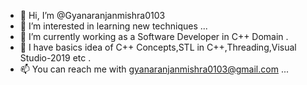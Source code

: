 - 👋 Hi, I’m @Gyanaranjanmishra0103
- 👀 I’m interested in learning new techniques ...
- 🌱 I’m currently working as a Software Developer in C++ Domain .
- 💞️ I have basics idea of C++ Concepts,STL in C++,Threading,Visual Studio-2019 etc .
- 📫 You can reach me with gyanaranjanmishra0103@gmail.com ...

<!---
Gyanaranjanmishra0103/Gyanaranjanmishra0103 is a ✨ special ✨ repository because its `README.md` (this file) appears on your GitHub profile.
You can click the Preview link to take a look at your changes.
--->
